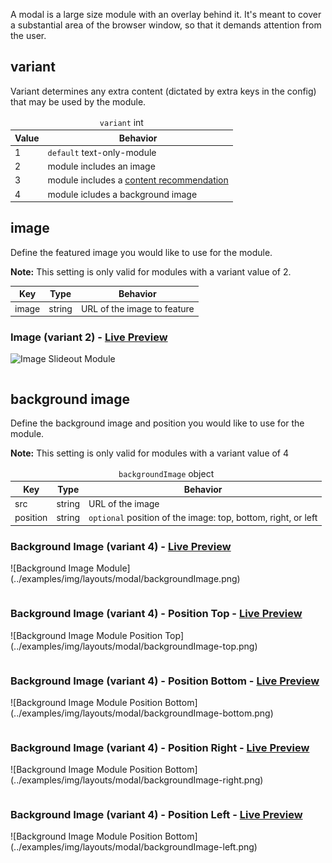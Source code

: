 A modal is a large size module with an overlay behind it. It's meant to cover a substantial area of the browser window, so that it demands attention from the user.

## variant

Variant determines any extra content (dictated by extra keys in the config) that may be used by the module.

<table>
  <thead>
    <tr>
      <td colspan="2" align="center"><code>variant</code> int</td>
    </tr>
    <tr>
      <th>Value</th>
      <th>Behavior</th>
    </tr>
  </thead>

  <tr>
    <td>1</td>
    <td><code>default</code> text-only-module</td>
  </tr>
  <tr>
    <td>2</td>
    <td>module includes an image</td>
  </tr>
  <tr>
    <td>3</td>
    <td>module includes a <a href="../../content_recommend">content recommendation</a></td>
  </tr>
  <tr>
    <td>4</td>
    <td>module icludes a background image</td>
  </tr>
</table>

## image

Define the featured image you would like to use for the module.

**Note:** This setting is only valid for modules with a variant value of 2.

<table>
  <thead>
    <tr>
      <th>Key</th>
      <th>Type</th>
      <th>Behavior</th>
    </tr>
  </thead>

  <tr>
    <td>image</td>
    <td>string</td>
    <td>URL of the image to feature</td>
  </tr>
</table>

<h3>Image (variant 2) - <a href="../../examples/preview/layouts/modal/image.html" target="_blank">Live Preview</a></h3>

![Image Slideout Module](../examples/img/layouts/modal/image.png)

<pre data-src="../../examples/src/layouts/modal/image.js"></pre>

## background image

Define the background image and position you would like to use for the module.

**Note:** This setting is only valid for modules with a variant value of 4

<table>
  <thead>
    <tr>
      <td colspan="3" align="center"><code>backgroundImage</code> object</td>
    </tr>
    <tr>
      <th>Key</th>
      <th>Type</th>
      <th>Behavior</th>
    </tr>
  </thead>

  <tr>
    <td>src</td>
    <td>string</td>
    <td>URL of the image</td>
  </tr>

  <tr>
    <td>position</td>
    <td>string</td>
    <td><code>optional</code> position of the image: top, bottom, right, or left</td>
  </tr>
</table>

<h3>Background Image (variant 4) - <a href="../../examples/preview/layouts/modal/backgroundImage.html" target="_blank">Live Preview</a></h3>
![Background Image Module](../examples/img/layouts/modal/backgroundImage.png)
<pre data-src="../../examples/src/layouts/modal/backgroundImage.js"></pre>

<h3>Background Image (variant 4) - Position Top - <a href="../../examples/preview/layouts/modal/backgroundImageTop.html" target="_blank">Live Preview</a></h3>
![Background Image Module Position Top](../examples/img/layouts/modal/backgroundImage-top.png)
<pre data-src="../../examples/src/layouts/modal/backgroundImageTop.js"></pre>

<h3>Background Image (variant 4) - Position Bottom - <a href="../../examples/preview/layouts/modal/backgroundImageBottom.html" target="_blank">Live Preview</a></h3>
![Background Image Module Position Bottom](../examples/img/layouts/modal/backgroundImage-bottom.png)
<pre data-src="../../examples/src/layouts/modal/backgroundImageBottom.js"></pre>

<h3>Background Image (variant 4) - Position Right - <a href="../../examples/preview/layouts/modal/backgroundImageRight.html" target="_blank">Live Preview</a></h3>
![Background Image Module Position Bottom](../examples/img/layouts/modal/backgroundImage-right.png)
<pre data-src="../../examples/src/layouts/modal/backgroundImageRight.js"></pre>

<h3>Background Image (variant 4) - Position Left - <a href="../../examples/preview/layouts/modal/backgroundImageLeft.html" target="_blank">Live Preview</a></h3>
![Background Image Module Position Bottom](../examples/img/layouts/modal/backgroundImage-left.png)
<pre data-src="../../examples/src/layouts/modal/backgroundImageLeft.js"></pre>
